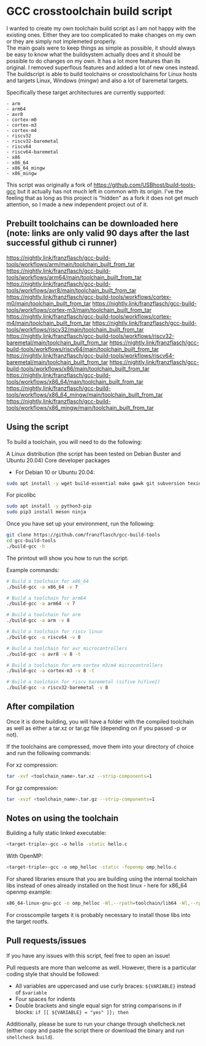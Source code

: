 # GCC crosstoolchain build script

I wanted to create my own toolchain build script as I am not happy with the existing ones. Either they are too complicated to make changes on my own or they are simply not implemeted properly.  
The main goals were to keep things as simple as possible, it should always be easy to know what the buildsystem actually does and it should be possible to do changes on my own. It has a lot more features than its original. I removed superflous features and added a lot of new ones instead.
The buildscript is able to build toolchains or crosstoolchains for Linux hosts and targets Linux, Windows (mingw) and also a lot of baremetal targets.

Specifically these target architectures are currently supported:

    - arm 
    - arm64 
    - avr8
    - cortex-m0 
    - cortex-m3 
    - cortex-m4 
    - riscv32 
    - riscv32-baremetal 
    - riscv64 
    - riscv64-baremetal 
    - x86 
    - x86_64 
    - x86_64_mingw 
    - x86_mingw 

This script was originally a fork of https://github.com/USBhost/build-tools-gcc but it actually has not much left in common with its origin. I've the feeling
that as long as this project is "hidden" as a fork it does not get much attention, so I made a new independent project out of it.

## Prebuilt toolchains can be downloaded here (note: links are only valid 90 days after the last successful github ci runner)

https://nightly.link/franzflasch/gcc-build-tools/workflows/arm/main/toolchain_built_from_tar
https://nightly.link/franzflasch/gcc-build-tools/workflows/arm64/main/toolchain_built_from_tar
https://nightly.link/franzflasch/gcc-build-tools/workflows/avr8/main/toolchain_built_from_tar
https://nightly.link/franzflasch/gcc-build-tools/workflows/cortex-m0/main/toolchain_built_from_tar
https://nightly.link/franzflasch/gcc-build-tools/workflows/cortex-m3/main/toolchain_built_from_tar
https://nightly.link/franzflasch/gcc-build-tools/workflows/cortex-m4/main/toolchain_built_from_tar
https://nightly.link/franzflasch/gcc-build-tools/workflows/riscv32/main/toolchain_built_from_tar
https://nightly.link/franzflasch/gcc-build-tools/workflows/riscv32-baremetal/main/toolchain_built_from_tar
https://nightly.link/franzflasch/gcc-build-tools/workflows/riscv64/main/toolchain_built_from_tar
https://nightly.link/franzflasch/gcc-build-tools/workflows/riscv64-baremetal/main/toolchain_built_from_tar
https://nightly.link/franzflasch/gcc-build-tools/workflows/x86/main/toolchain_built_from_tar
https://nightly.link/franzflasch/gcc-build-tools/workflows/x86_64/main/toolchain_built_from_tar
https://nightly.link/franzflasch/gcc-build-tools/workflows/x86_64_mingw/main/toolchain_built_from_tar
https://nightly.link/franzflasch/gcc-build-tools/workflows/x86_mingw/main/toolchain_built_from_tar

## Using the script

To build a toolchain, you will need to do the following:

A Linux distribution (the script has been tested on Debian Buster and Ubuntu 20.04)
Core developer packages
+ For Debian 10 or Ubuntu 20.04:  
```bash
sudo apt install -y wget build-essential make gawk git subversion texinfo autoconf autopoint pkg-config gettext txt2man liblzma-dev libssl-dev libz-dev flex bison libexpat1-dev rsync
```

For picolibc
```bash
sudo apt install -y python3-pip
sudo pip3 install meson ninja
```

Once you have set up your environment, run the following:

```bash
git clone https://github.com/franzflasch/gcc-build-tools
cd gcc-build-tools
./build-gcc -h
```

The printout will show you how to run the script.

Example commands:

```bash
# Build a toolchain for x86_64
./build-gcc -a x86_64 -v 7

# Build a toolchain for arm64
./build-gcc -a arm64 -v 7

# Build a toolchain for arm
./build-gcc -a arm -v 8

# Build a toolchain for riscv linux
./build-gcc -a riscv64 -v 8

# Build a toolchain for avr microcontrollers
./build-gcc -a avr8 -v 8 -t

# Build a toolchain for arm cortex m3/m4 microcontrollers
./build-gcc -a cortex-m3 -v 8 -t

# Build a toolchain for riscv baremetal (sifive hifive1)
./build-gcc -a riscv32-baremetal -v 8
```

## After compilation

Once it is done building, you will have a folder with the compiled toolchain as well as either a tar.xz or tar.gz file (depending on if you passed -p or not).

If the toolchains are compressed, move them into your directory of choice and run the following commands:

For xz compression:

```bash
tar -xvf <toolchain_name>.tar.xz --strip-components=1
```

For gz compression:

```bash
tar -xvzf <toolchain_name>.tar.gz --strip-components=1
```

## Notes on using the toolchain

Building a fully static linked executable:
```bash
<target-triple>-gcc -o hello -static hello.c
```

With OpenMP:
```bash
<target-triple>-gcc -o omp_helloc -static -fopenmp omp_hello.c
```

For shared libraries ensure that you are building using the internal toolchain libs instead of ones already installed on the host linux - here for x86_64 openmp example:
```bash
x86_64-linux-gnu-gcc -o omp_helloc -Wl,--rpath=toolchain/lib64 -Wl,--rpath=toolchain/x86_64-linux-gnu/lib/ -Wl,--dynamic-linker=toolchain/x86_64-linux-gnu/lib/ld-linux-x86-64.so.2 -fopenmp omp_hello.c
```
For crosscompile targets it is probably necessary to install those libs into the target rootfs.

## Pull requests/issues

If you have any issues with this script, feel free to open an issue!

Pull requests are more than welcome as well. However, there is a particular coding style that should be followed:

+ All variables are uppercased and use curly braces: ```${VARIABLE}``` instead of ```$variable```
+ Four spaces for indents
+ Double brackets and single equal sign for string comparisons in if blocks: ```if [[ ${VARIABLE} = "yes" ]]; then```

Additionally, please be sure to run your change through shellcheck.net (either copy and paste the script there or download the binary and run `shellcheck build`).
